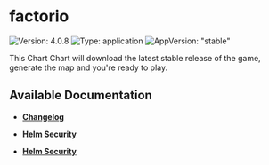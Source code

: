 # factorio

![Version: 4.0.8](https://img.shields.io/badge/Version-4.0.8-informational?style=flat-square) ![Type: application](https://img.shields.io/badge/Type-application-informational?style=flat-square) ![AppVersion: "stable"](https://img.shields.io/badge/AppVersion-"stable"-informational?style=flat-square)

This Chart Chart will download the latest stable release of the game, generate the map and you're ready to play.

## Available Documentation

- [**Changelog**](CHANGELOG)

- [**Helm Security**](container-security)

- [**Helm Security**](helm-security)

